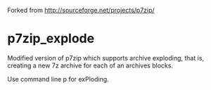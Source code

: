 Forked from http://sourceforge.net/projects/p7zip/

p7zip_explode
=============

Modified version of p7zip which supports archive exploding, that is, creating a new 7z archive for each of an archives blocks.

Use command line p for exPloding.